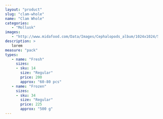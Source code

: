 ```yaml
---
layout: "product"
slug: "clam-whole"
name: "Clam Whole"
categories:
   - "Mollusk"
images:
   - "http://www.midafood.com/Data/Images/Cephalopods_album/1024x1024/54acdb77e60ec196.jpg"
description: >
   lorem
measure: "pack"
types: 
   - name: "Fresh"
     sizes: 
     - sku: 14
       size: "Regular"
       price: 200
       approx: "60-80 pcs"
   - name: "Frozen"
     sizes: 
     - sku: 34
       size: "Regular"
       price: 225
       approx: "500 g"
---
```

